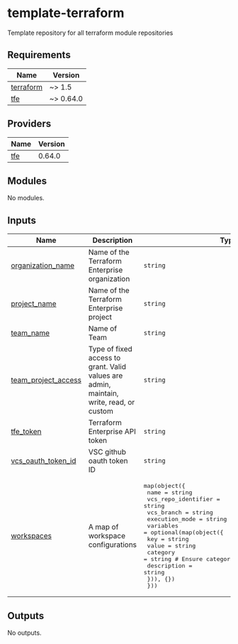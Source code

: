 # template-terraform
Template repository for all terraform module repositories

<!-- BEGIN_TF_DOCS -->
## Requirements

| Name | Version |
|------|---------|
| <a name="requirement_terraform"></a> [terraform](#requirement\_terraform) | ~> 1.5 |
| <a name="requirement_tfe"></a> [tfe](#requirement\_tfe) | ~> 0.64.0 |
## Providers

| Name | Version |
|------|---------|
| <a name="provider_tfe"></a> [tfe](#provider\_tfe) | 0.64.0 |
## Modules

No modules.
## Inputs

| Name | Description | Type | Default | Required |
|------|-------------|------|---------|:--------:|
| <a name="input_organization_name"></a> [organization\_name](#input\_organization\_name) | Name of the Terraform Enterprise organization | `string` | n/a | yes |
| <a name="input_project_name"></a> [project\_name](#input\_project\_name) | Name of the Terraform Enterprise project | `string` | n/a | yes |
| <a name="input_team_name"></a> [team\_name](#input\_team\_name) | Name of Team | `string` | n/a | yes |
| <a name="input_team_project_access"></a> [team\_project\_access](#input\_team\_project\_access) | Type of fixed access to grant. Valid values are admin, maintain, write, read, or custom | `string` | n/a | yes |
| <a name="input_tfe_token"></a> [tfe\_token](#input\_tfe\_token) | Terraform Enterprise API token | `string` | n/a | yes |
| <a name="input_vcs_oauth_token_id"></a> [vcs\_oauth\_token\_id](#input\_vcs\_oauth\_token\_id) | VSC github oauth token ID | `string` | n/a | yes |
| <a name="input_workspaces"></a> [workspaces](#input\_workspaces) | A map of workspace configurations | <pre>map(object({<br>    name                = string<br>    vcs_repo_identifier = string<br>    vcs_branch          = string<br>    execution_mode      = string<br>    variables = optional(map(object({<br>      key         = string<br>      value       = string<br>      category    = string # Ensure category is explicitly required<br>      description = string<br>    })), {})<br>  }))</pre> | n/a | yes |  
## Outputs

No outputs.
<!-- END_TF_DOCS -->